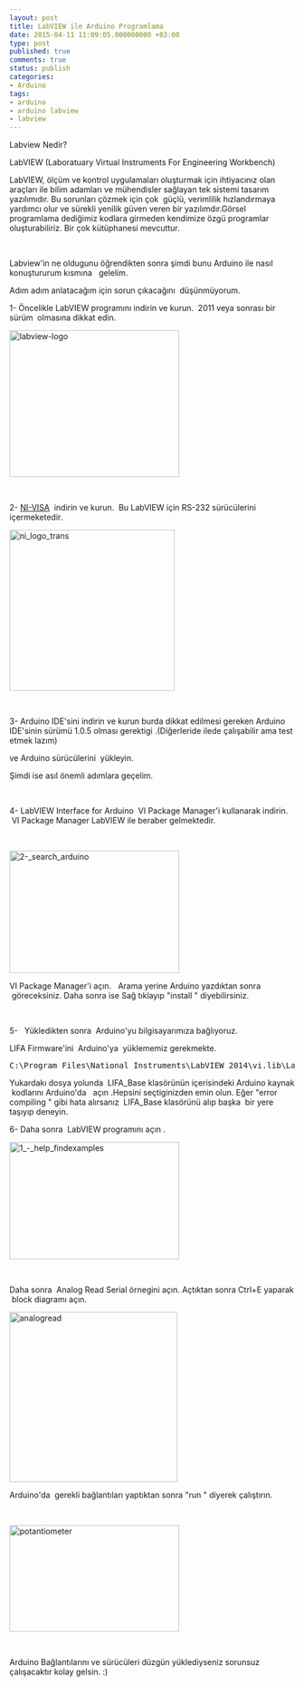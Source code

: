 ```yaml
---
layout: post
title: LabVIEW ile Arduino Programlama
date: 2015-04-11 11:09:05.000000000 +03:00
type: post
published: true
comments: true
status: publish
categories:
- Arduino
tags:
- arduino
- arduino labview
- labview
---
```

<p>Labview Nedir?</p>
<p>LabVIEW (Laboratuary Virtual Instruments For Engineering Workbench)</p>
<p>LabVIEW, ölçüm ve kontrol uygulamaları oluşturmak için ihtiyacınız olan araçları ile bilim adamları ve mühendisler sağlayan tek sistemi tasarım yazılımıdır. Bu sorunları çözmek için çok  güçlü, verimlilik hızlandırmaya yardımcı olur ve sürekli yenilik güven veren bir yazılımdır.Görsel programlama dediğimiz kodlara girmeden kendimize özgü programlar oluşturabiliriz. Bir çok kütüphanesi mevcuttur.</p>
<p>&nbsp;</p>
<p>Labview'in ne oldugunu öğrendikten sonra şimdi bunu Arduino ile nasıl konuştururum kısmına   gelelim.</p>
<p>Adım adım anlatacağım için sorun çıkacağını  düşünmüyorum.</p>
<p>1- Öncelikle LabVIEW programını indirin ve kurun.  2011 veya sonrası bir sürüm  olmasına dikkat edin.</p>
<p><a href="http://www.nazirdogan.com/wp-content/uploads/2014/07/labview-logo.jpg"><img class="alignnone size-medium wp-image-801" src="{{ site.baseurl }}/assets/labview-logo-300x259.jpg" alt="labview-logo" width="300" height="259" /></a></p>
<p>&nbsp;</p>
<p>2- <a href="http://www.ni.com/visa/">NI-VISA</a>  indirin ve kurun.  Bu LabVIEW için RS-232 sürücülerini içermeketedir.</p>
<p><a href="http://www.nazirdogan.com/wp-content/uploads/2014/07/ni_logo_trans.png"><img class="alignnone size-full wp-image-803" src="{{ site.baseurl }}/assets/ni_logo_trans.png" alt="ni_logo_trans" width="292" height="284" /></a></p>
<p>&nbsp;</p>
<p>3- Arduino IDE'sini indirin ve kurun burda dikkat edilmesi gereken Arduino IDE'sinin sürümü 1.0.5 olması gerektigi .(Diğerleride ilede çalışabilir ama test etmek lazım)</p>
<p>ve Arduino sürücülerini  yükleyin.</p>
<p>Şimdi ise asıl önemli adımlara geçelim.</p>
<p>&nbsp;</p>
<p>4- LabVIEW Interface for Arduino  VI Package Manager'i kullanarak indirin.  VI Package Manager LabVIEW ile beraber gelmektedir.</p>
<p>&nbsp;</p>
<p><a href="http://www.nazirdogan.com/wp-content/uploads/2014/07/2-_search_arduino.png"><img class="alignnone size-medium wp-image-804" src="{{ site.baseurl }}/assets/2-_search_arduino-300x216.png" alt="2-_search_arduino" width="300" height="216" /></a></p>
<p>VI Package Manager'i açın.   Arama yerine Arduino yazdıktan sonra  göreceksiniz. Daha sonra ise Sağ tıklayıp "install " diyebilirsiniz.</p>
<p>&nbsp;</p>
<p>5-   Yükledikten sonra  Arduino'yu bilgisayarımıza bağlıyoruz.</p>
<p>LIFA Firmware'ini  Arduino'ya  yüklememiz gerekmekte.</p>
<pre class="">C:\Program Files\National Instruments\LabVIEW 2014\vi.lib\LabVIEW Interface for Arduino\Firmware\LIFA_Base
</pre>
<p>Yukardakı dosya yolunda  LIFA_Base klasörünün içerisindeki Arduino kaynak  kodlarını Arduino'da   açın .Hepsini seçtiginizden emin olun. Eğer "error compiling " gibi hata alırsanız  LIFA_Base klasörünü alıp başka  bir yere taşıyıp deneyin.</p>
<p>6- Daha sonra  LabVIEW programını açın .</p>
<p><a href="http://www.nazirdogan.com/wp-content/uploads/2014/07/1_-_help_findexamples.png"><img class="alignnone size-medium wp-image-805" src="{{ site.baseurl }}/assets/1_-_help_findexamples-300x207.png" alt="1_-_help_findexamples" width="300" height="207" /></a></p>
<p>&nbsp;</p>
<p>Daha sonra  Analog Read Serial örnegini açın. Açtıktan sonra Ctrl+E yaparak  block diagramı açın.</p>
<p><a href="http://www.nazirdogan.com/wp-content/uploads/2014/07/analogread.png"><img class="alignnone size-medium wp-image-806" src="{{ site.baseurl }}/assets/analogread-297x300.png" alt="analogread" width="297" height="300" /></a></p>
<p>Arduino'da  gerekli bağlantıları yaptıktan sonra "run " diyerek çalıştırın.</p>
<p>&nbsp;</p>
<p><a href="http://www.nazirdogan.com/wp-content/uploads/2014/07/potantiometer.png"><img class="alignnone size-medium wp-image-807" src="{{ site.baseurl }}/assets/potantiometer-300x188.png" alt="potantiometer" width="300" height="188" /></a></p>
<p>&nbsp;</p>
<p>Arduino Bağlantılarını ve sürücüleri düzgün yüklediyseniz sorunsuz çalışacaktır kolay gelsin. :)</p>
<p>&nbsp;</p>
<p>&nbsp;</p>
